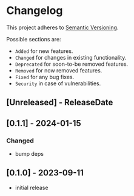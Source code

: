 # Changelog

This project adheres to [Semantic Versioning](https://semver.org/spec/v2.0.0.html).

Possible sections are:

- `Added` for new features.
- `Changed` for changes in existing functionality.
- `Deprecated` for soon-to-be removed features.
- `Removed` for now removed features.
- `Fixed` for any bug fixes.
- `Security` in case of vulnerabilities.

<!-- next-header -->
## [Unreleased] - ReleaseDate

## [0.1.1] - 2024-01-15

### Changed

- bump deps

## [0.1.0] - 2023-09-11

- initial release
